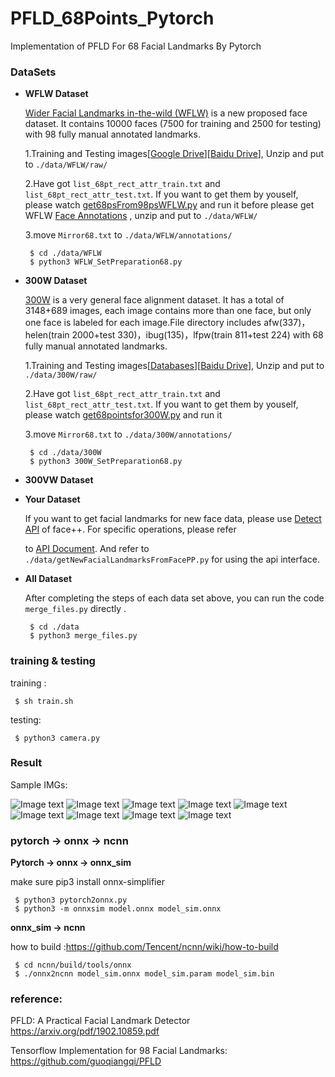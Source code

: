 # PFLD_68Points_Pytorch

Implementation of PFLD For 68 Facial Landmarks By Pytorch

### DataSets
- **WFLW Dataset**  

  [Wider Facial Landmarks in-the-wild (WFLW)](https://wywu.github.io/projects/LAB/WFLW.html) is a new proposed face dataset. It contains 10000 faces (7500 for training and 2500 for testing) with 98 fully manual annotated landmarks.   

  1.Training and Testing images[[Google Drive](https://drive.google.com/file/d/1hzBd48JIdWTJSsATBEB_eFVvPL1bx6UC/view?usp=sharing)][[Baidu Drive](https://pan.baidu.com/s/1paoOpusuyafHY154lqXYrA)], Unzip and put to `./data/WFLW/raw/`

  2.Have got `list_68pt_rect_attr_train.txt` and `list_68pt_rect_attr_test.txt`. If you want to get them by youself, please watch [get68psFrom98psWFLW.py](https://github.com/github-luffy/PFLD_68points_Pytorch/blob/master/data/WFLW/get68psFrom98psWFLW.py) and run it before please get WFLW [Face Annotations](https://wywu.github.io/projects/LAB/support/WFLW_annotations.tar.gz) , unzip and put to `./data/WFLW/`   

  3.move `Mirror68.txt` to `./data/WFLW/annotations/`
  
   ~~~shell
    $ cd ./data/WFLW 
    $ python3 WFLW_SetPreparation68.py
   ~~~
 
- **300W Dataset**

  [300W](https://ibug.doc.ic.ac.uk/resources/300-W/) is a very general face alignment dataset. It has a total of 3148+689 images, each image contains more than one face, but only one face is labeled for each image.File directory includes afw(337)，helen(train 2000+test 330)，ibug(135)，lfpw(train 811+test 224) with 68 fully manual annotated landmarks.

  1.Training and Testing images[[Databases](https://ibug.doc.ic.ac.uk/resources/facial-point-annotations/)][[Baidu Drive](https://pan.baidu.com/s/1A41fnQPFMFgmUsqEwb4m6A)], Unzip and put to `./data/300W/raw/`

  2.Have got `list_68pt_rect_attr_train.txt` and `list_68pt_rect_attr_test.txt`. If you want to get them by youself, please watch [get68pointsfor300W.py](https://github.com/github-luffy/PFLD_68points_Pytorch/blob/master/data/300W/get68pointsfor300W.py) and run it  

  3.move `Mirror68.txt` to `./data/300W/annotations/`
  
   ~~~shell
    $ cd ./data/300W 
    $ python3 300W_SetPreparation68.py
   ~~~
 
- **300VW Dataset** 

- **Your Dataset**  

  If you want to get facial landmarks for new face data, please use [Detect API](https://www.faceplusplus.com.cn/face-detection/#demo) of face++. For specific operations, please refer 
  
  to [API Document](https://console.faceplusplus.com.cn/documents/4888373). And refer to `./data/getNewFacialLandmarksFromFacePP.py` for using  the api interface.  
  
- **All Dataset**

  After completing the steps of each data set above, you can run the code `merge_files.py` directly .  
  
    ~~~shell
     $ cd ./data
     $ python3 merge_files.py
   ~~~
  
### training & testing

  training :

  ~~~shell
   $ sh train.sh
  ~~~

  testing:

  ~~~shell
   $ python3 camera.py
  ~~~

### Result

  Sample IMGs:  

  ![Image text](https://github.com/github-luffy/PFLD_68points_Pytorch/tree/master/data/Sample_imgs/2.jpg)
  ![Image text](https://github.com/github-luffy/PFLD_68points_Pytorch/tree/master/data/Sample_imgs/12.jpg)
  ![Image text](https://github.com/github-luffy/PFLD_68points_Pytorch/tree/master/data/Sample_imgs/14.jpg)
  ![Image text](https://github.com/github-luffy/PFLD_68points_Pytorch/tree/master/data/Sample_imgs/16.jpg)
  ![Image text](https://github.com/github-luffy/PFLD_68points_Pytorch/tree/master/data/Sample_imgs/17.jpg)
  ![Image text](https://github.com/github-luffy/PFLD_68points_Pytorch/tree/master/data/Sample_imgs/20.jpg)
  ![Image text](https://github.com/github-luffy/PFLD_68points_Pytorch/tree/master/data/Sample_imgs/67.jpg)
  ![Image text](https://github.com/github-luffy/PFLD_68points_Pytorch/tree/master/data/Sample_imgs/85.jpg)
  ![Image text](https://github.com/github-luffy/PFLD_68points_Pytorch/tree/master/data/Sample_imgs/86.jpg)  
  
### pytorch -> onnx -> ncnn

**Pytorch -> onnx -> onnx_sim**  

  make sure pip3 install onnx-simplifier

  ~~~~shell
   $ python3 pytorch2onnx.py
   $ python3 -m onnxsim model.onnx model_sim.onnx
  ~~~~

**onnx_sim -> ncnn**  

  how to build :https://github.com/Tencent/ncnn/wiki/how-to-build
  
  ~~~shell
   $ cd ncnn/build/tools/onnx
   $ ./onnx2ncnn model_sim.onnx model_sim.param model_sim.bin
  ~~~

### reference: 

PFLD: A Practical Facial Landmark Detector https://arxiv.org/pdf/1902.10859.pdf

Tensorflow Implementation for 98 Facial Landmarks: https://github.com/guoqiangqi/PFLD
